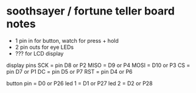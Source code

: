 # soothsayer / fortune teller board notes

- 1 pin in for button, watch for press + hold
- 2 pin outs for eye LEDs
- ??? for LCD display 

display pins
SCK = pin D8 or P2
MISO = D9 or P4
MOSI = D10 or P3
CS = pin D7 or P1
DC = pin D5 or P7
RST = pin D4 or P6

button pin = D0 or P26
led 1 = D1 or P27
led 2 = D2 or P28




